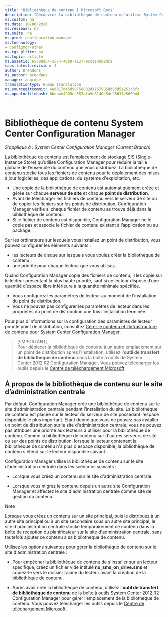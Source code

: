```yaml
---
title: "Bibliothèque de contenu | Microsoft Docs"
description: "Découvrez la bibliothèque de contenu qu’utilise System Center Configuration Manager pour réduire la taille globale du contenu distribué."
ms.custom: na
ms.date: 10/06/2016
ms.reviewer: na
ms.suite: na
ms.prod: configuration-manager
ms.technology:
- configmgr-other
ms.tgt_pltfrm: na
ms.topic: article
ms.assetid: 65c88e54-3574-48b0-a127-9cc914a89dca
caps.latest.revision: 4
author: Brenduns
ms.author: brenduns
manager: angrobe
translationtype: Human Translation
ms.sourcegitcommit: 6ed317d45d90758832d4157985dd95d5e253c6fc
ms.openlocfilehash: 8bdb4e4209ea557afa9d8140d54e98637e560944

---
```

# <a name="the-content-library-in-system-center-configuration-manager"></a>Bibliothèque de contenu System Center Configuration Manager

*S’applique à : System Center Configuration Manager (Current Branch)*

La bibliothèque de contenu est l’emplacement de stockage SIS (Single-Instance Store) qu’utilise Configuration Manager pour réduire la taille globale de l’ensemble du contenu que vous distribuez. La bibliothèque de contenu stocke tous les fichiers de contenu pour le déploiement des mises à jour logicielles, des applications, du système d'exploitation, etc.

 - Une copie de la bibliothèque de contenu est automatiquement créée et gérée sur chaque **serveur de site** et chaque **point de distribution**.
 - Avant de télécharger les fichiers de contenu vers le serveur de site ou de copier les fichiers sur les points de distribution, Configuration Manager vérifie si chaque fichier de contenu se trouve déjà dans la bibliothèque de contenu.
 - Si le fichier de contenu est disponible, Configuration Manager ne le copie pas et associe le fichier de contenu existant à l’application ou au package.

Sur les ordinateurs sur lesquels vous installez un point de distribution, vous pouvez configurer les éléments suivants :
- les lecteurs de disque sur lesquels vous voulez créer la bibliothèque de contenu ;
- une priorité pour chaque lecteur que vous utilisez.

Quand Configuration Manager copie des fichiers de contenu, il les copie sur le lecteur présentant la plus haute priorité, sauf si ce lecteur dispose d’une quantité d’espace libre inférieure à la quantité minimale spécifiée.
- Vous configurez les paramètres de lecteur au moment de l’installation du point de distribution.
- Vous ne pouvez pas configurer les paramètres de lecteur dans les propriétés du point de distribution une fois l’installation terminée.


Pour plus d’informations sur la configuration des paramètres de lecteur pour le point de distribution, consultez [Gérer le contenu et l’infrastructure de contenu pour System Center Configuration Manager](../../../core/servers/deploy/configure/manage-content-and-content-infrastructure.md).  


>  [!IMPORTANT]  
>  Pour déplacer la bibliothèque de contenu à un autre emplacement sur un point de distribution après l’installation, utilisez l’**outil de transfert de bibliothèque de contenu** dans la boîte à outils de System Center 2012 R2 Configuration Manager. Vous pouvez télécharger les outils depuis le [Centre de téléchargement Microsoft](http://go.microsoft.com/fwlink/?LinkId=279566).  

## <a name="about-the-content-library-on-the-central-administration-site"></a>À propos de la bibliothèque de contenu sur le site d’administration centrale  
 Par défaut, Configuration Manager crée une bibliothèque de contenu sur le site d’administration centrale pendant l’installation du site. La bibliothèque de contenu est placée sur le lecteur du serveur de site possédant l'espace disponible le plus important. Étant donné que vous ne pouvez pas installer un point de distribution sur le site d'administration centrale, vous ne pouvez pas attribuer une priorité aux lecteurs à utiliser pour la bibliothèque de contenu. Comme la bibliothèque de contenu sur d'autres serveurs de site ou sur des points de distribution, lorsque le lecteur contenant la bibliothèque de contenu n'a plus d'espace disponible, la bibliothèque de contenu s'étend sur le lecteur disponible suivant.  

 Configuration Manager utilise la bibliothèque de contenu sur le site d’administration centrale dans les scénarios suivants :  

-   Lorsque vous créez un contenu sur le site d'administration centrale.  

-   Lorsque vous migrez le contenu depuis un autre site Configuration Manager et affectez le site d'administration centrale comme site de gestion du contenu.  

> [!NOTE]  
>  Lorsque vous créez un contenu sur un site principal, puis le distribuez à un autre site principal ou à un site secondaire sous un autre site principal, le site d'administration centrale stocke temporairement ce contenu dans la boîte de réception du planificateur sur le site d'administration centrale, sans toutefois ajouter ce contenu à sa bibliothèque de contenu.  

 Utilisez les options suivantes pour gérer la bibliothèque de contenu sur le site d'administration centrale :  

-   Pour empêcher la bibliothèque de contenu de s'installer sur un lecteur spécifique, créez un fichier vide intitulé **no_sms_on_drive.sms** et copiez-le vers le dossier racine du lecteur avant la création de la bibliothèque de contenu.  

-   Après avoir créé la bibliothèque de contenu, utilisez l’**outil de transfert de bibliothèque de contenu** de la boîte à outils System Center 2012 R2 Configuration Manager pour gérer l’emplacement de la bibliothèque de contenu. Vous pouvez télécharger les outils depuis le [Centre de téléchargement Microsoft](http://go.microsoft.com/fwlink/?LinkId=279566).  



<!--HONumber=Dec16_HO3-->


